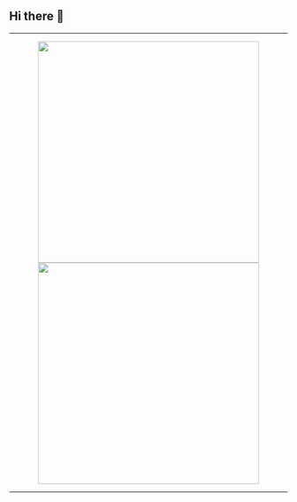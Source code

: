 ## Hi there 👋

---

<p align="center">
  <img src="https://github-readme-stats.vercel.app/api?username=gxdhx&show_icons=true&theme=bear" width="400">
  <img src="https://github-readme-streak-stats.herokuapp.com?user=gxdhx&theme=dark&hide_border=true" width="400">
</p>

---
